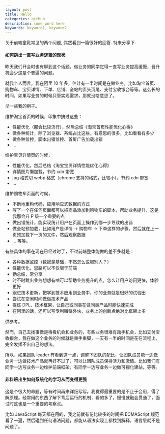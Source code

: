 ```yaml
---
layout: post
title: Hello
categories: github
description: some word here
keywords: keyword1, keyword2
---
```


关于前端童鞋常见的两个问题, 偶然看到一篇很好的回答. 特来分享下.

#### 如何跳出一直写业务逻辑的现状
昨天我们开会时也有聊到这个话题，做业务的同学觉得一直写业务提高缓慢，晋升机会少这是个普遍的问题。

就我个人而言，我在阿里 10 年多，估计有一半时间是在做业务，比如淘宝首页、购物车、宝贝详情、下单、店铺、全站的页头页尾、支付宝收银台等等。这么长的时间，如果写业务的时候只管实现需求，那就没啥意思了。

举一些我的例子。

维护淘宝首页的时候，印象中搞过这些：

- 性能优化（那会比较流行），然后总结《淘宝首页性能优化心得》
- 做各种统计，除了浏览器、系统占比这些，有意思的很多，比如看看有多少
- 做各种监控，脚本出错监控、首屏广告加载出错
- ...

维护宝贝详情页的时候，

- 性能优化，然后总结《淘宝宝贝详情性能优化心得》
- 详情图片懒加载，节约 cdn 带宽
- jpg 格式切 webp 格式（chrome 支持的格式，比较小），节约 cdn 带宽
- ...

维护购物车页面的时候，

- 不断地重构代码，应用响应式数据的方式
- 写了一个在任何页面都可以把商品添加到购物车的脚本，帮助业务提升，这是我那会升 P 级一个重要的点
- 做出错统计，能实现统计用户在页面上操作到哪一步导致的出错
- 做全站预加载，比如用户是详情 -> 购物车 -> 下单这样的步骤，然后就在上一页预加载下一页的文件，然后观察数据
- ...
等等。

有些具体的事在现在已经过时了，不过前端整体能做的差不多就是：

- 各种数据监控（数据是基础，不然怎么说服别人？）
- 性能优化，思路可以不仅限于前端
- 勤总结，常分享
- 时不时跳出业务想想有啥可以帮助业务提升的点，怎么让用户访问更快，体验更好
- 跟进技术更新，把学到技术应用到业务中，你的业务就是很好的试验田
- 尝试在空闲时间做做技术产品
- 提炼 DPL、技术框架，让自己或同事在做同类产品时能快速完成
- 在阿里的话，还可以写专利赚赚外快，业务上的创新点绝对比框架上多

供参考。

然而，自己去找事做是得看机会和业务的，有些业务很难有动手机会，比如支付宝收银台，我在做这个业务的时候就是束手束脚，一天有一半的时间是花在流程上，完全发挥不出自己的想法。

所以，如果团队 leader 有看到这一点，调整下团队的配比，让团队成员能一边做业务一边做技术产品就再好不过了，可以让团队成员保持活力和激情。比如我们有同学一边写业务一边维护前端框架，有同学一边写业务一边做可视化建站，等等。

#### 非科班出生如何系统化的学习从而变得更强
这是个很大的命题，等有时间再来详细写写。我觉得最重要的是不止于会用，得了解原理。经常用的东西了解下背后运行的机制，看的多了，慢慢就融会贯通了，面试时这也是一个重要的考察点。

比如 JavaScript 每天都在用的，我之前就有花比较多的时间把 ECMAScript 规范看了一遍，然后碰到任何语法问题，都能从语法实现上都找到解释，语言层就不是问题了。
